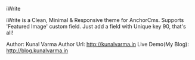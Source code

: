 iWrite

iWrite is a Clean, Minimal & Responsive theme for AnchorCms. Supports 'Featured Image' custom field. Just add a field with Unique key 90, that's all!

Author: Kunal Varma
Author Url: http://kunalvarma.in
Live Demo(My Blog): http://blog.kunalvarma.in